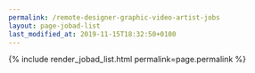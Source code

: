 ```yaml
---
permalink: /remote-designer-graphic-video-artist-jobs
layout: page-jobad-list
last_modified_at: 2019-11-15T18:32:50+0100
---
```

{% include render_jobad_list.html permalink=page.permalink %}
